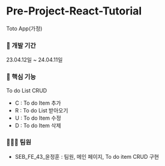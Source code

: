 # Pre-Project-React-Tutorial
Toto App(가정)

### 📅 개발 기간
23.04.12일 ~ 24.04.11일

### 📝 핵심 기능
To do List CRUD
 - C : To do Item 추가
 - R : To do List 받아오기
 - U : To do Item 수정
 - D : To do Item 삭제

### 👨🏻‍💻 팀원
 - SEB_FE_43_윤정훈 : 팀원, 메인 페이지, To do item CRUD 구현
